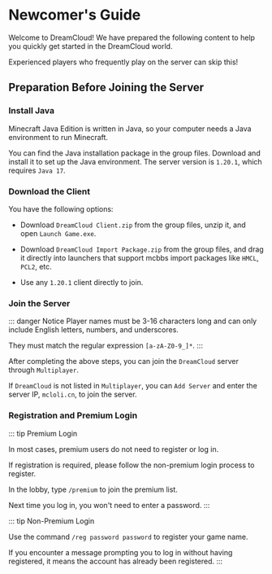 # Newcomer's Guide

Welcome to DreamCloud! We have prepared the following content to help you quickly get started in the DreamCloud world.

Experienced players who frequently play on the server can skip this!

## Preparation Before Joining the Server

### Install Java

Minecraft Java Edition is written in Java, so your computer needs a Java environment to run Minecraft.

You can find the Java installation package in the group files. Download and install it to set up the Java environment. The server version is `1.20.1`, which requires `Java 17`.

### Download the Client

You have the following options:

- Download `DreamCloud Client.zip` from the group files, unzip it, and open `Launch Game.exe`.

- Download `DreamCloud Import Package.zip` from the group files, and drag it directly into launchers that support mcbbs import packages like `HMCL`, `PCL2`, etc.

- Use any `1.20.1` client directly to join.

### Join the Server

::: danger Notice
Player names must be 3-16 characters long and can only include English letters, numbers, and underscores.

They must match the regular expression `[a-zA-Z0-9_]*`.
:::

After completing the above steps, you can join the `DreamCloud` server through `Multiplayer`.

If `DreamCloud` is not listed in `Multiplayer`, you can `Add Server` and enter the server IP, `mcloli.cn`, to join the server.

### Registration and Premium Login

::: tip Premium Login

In most cases, premium users do not need to register or log in.

If registration is required, please follow the non-premium login process to register.

In the lobby, type `/premium` to join the premium list.

Next time you log in, you won't need to enter a password.
:::

::: tip Non-Premium Login

Use the command `/reg password password` to register your game name.

If you encounter a message prompting you to log in without having registered, it means the account has already been registered.
:::
